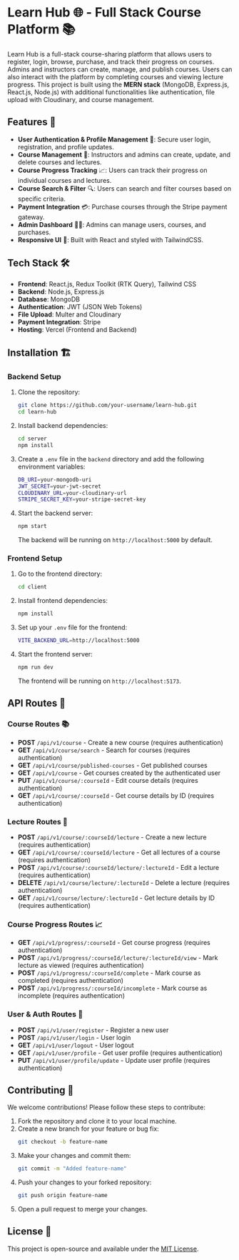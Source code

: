 # Learn Hub 🌐 - Full Stack Course Platform 📚

Learn Hub is a full-stack course-sharing platform that allows users to register, login, browse, purchase, and track their progress on courses. Admins and instructors can create, manage, and publish courses. Users can also interact with the platform by completing courses and viewing lecture progress. This project is built using the **MERN stack** (MongoDB, Express.js, React.js, Node.js) with additional functionalities like authentication, file upload with Cloudinary, and course management.

## Features 🚀

- **User Authentication & Profile Management** 🔐: Secure user login, registration, and profile updates.
- **Course Management** 📖: Instructors and admins can create, update, and delete courses and lectures.
- **Course Progress Tracking** 📈: Users can track their progress on individual courses and lectures.
- **Course Search & Filter** 🔍: Users can search and filter courses based on specific criteria.
- **Payment Integration** 💳: Purchase courses through the Stripe payment gateway.
- **Admin Dashboard** 👨‍💼: Admins can manage users, courses, and purchases.
- **Responsive UI** 📱: Built with React and styled with TailwindCSS.

## Tech Stack 🛠️

- **Frontend**: React.js, Redux Toolkit (RTK Query), Tailwind CSS
- **Backend**: Node.js, Express.js
- **Database**: MongoDB
- **Authentication**: JWT (JSON Web Tokens)
- **File Upload**: Multer and Cloudinary
- **Payment Integration**: Stripe
- **Hosting**: Vercel (Frontend and Backend)

## Installation 🏗️

### Backend Setup

1. Clone the repository:
   ```bash
   git clone https://github.com/your-username/learn-hub.git
   cd learn-hub
   ```

2. Install backend dependencies:
   ```bash
   cd server
   npm install
   ```

3. Create a `.env` file in the `backend` directory and add the following environment variables:
   ```bash
   DB_URI=your-mongodb-uri
   JWT_SECRET=your-jwt-secret
   CLOUDINARY_URL=your-cloudinary-url
   STRIPE_SECRET_KEY=your-stripe-secret-key
   ```

4. Start the backend server:
   ```bash
   npm start
   ```

   The backend will be running on `http://localhost:5000` by default.

### Frontend Setup

1. Go to the frontend directory:
   ```bash
   cd client
   ```

2. Install frontend dependencies:
   ```bash
   npm install
   ```

3. Set up your `.env` file for the frontend:
   ```bash
   VITE_BACKEND_URL=http://localhost:5000
   ```

4. Start the frontend server:
   ```bash
   npm run dev
   ```

   The frontend will be running on `http://localhost:5173`.

## API Routes 📡

### Course Routes 📚

- **POST** `/api/v1/course` - Create a new course (requires authentication)
- **GET** `/api/v1/course/search` - Search for courses (requires authentication)
- **GET** `/api/v1/course/published-courses` - Get published courses
- **GET** `/api/v1/course` - Get courses created by the authenticated user
- **PUT** `/api/v1/course/:courseId` - Edit course details (requires authentication)
- **GET** `/api/v1/course/:courseId` - Get course details by ID (requires authentication)

### Lecture Routes 🎥

- **POST** `/api/v1/course/:courseId/lecture` - Create a new lecture (requires authentication)
- **GET** `/api/v1/course/:courseId/lecture` - Get all lectures of a course (requires authentication)
- **POST** `/api/v1/course/:courseId/lecture/:lectureId` - Edit a lecture (requires authentication)
- **DELETE** `/api/v1/course/lecture/:lectureId` - Delete a lecture (requires authentication)
- **GET** `/api/v1/course/lecture/:lectureId` - Get lecture details by ID (requires authentication)

### Course Progress Routes 📈

- **GET** `/api/v1/progress/:courseId` - Get course progress (requires authentication)
- **POST** `/api/v1/progress/:courseId/lecture/:lectureId/view` - Mark lecture as viewed (requires authentication)
- **POST** `/api/v1/progress/:courseId/complete` - Mark course as completed (requires authentication)
- **POST** `/api/v1/progress/:courseId/incomplete` - Mark course as incomplete (requires authentication)

### User & Auth Routes 👤

- **POST** `/api/v1/user/register` - Register a new user
- **POST** `/api/v1/user/login` - User login
- **GET** `/api/v1/user/logout` - User logout
- **GET** `/api/v1/user/profile` - Get user profile (requires authentication)
- **PUT** `/api/v1/user/profile/update` - Update user profile (requires authentication)

## Contributing 🤝

We welcome contributions! Please follow these steps to contribute:

1. Fork the repository and clone it to your local machine.
2. Create a new branch for your feature or bug fix:
   ```bash
   git checkout -b feature-name
   ```
3. Make your changes and commit them:
   ```bash
   git commit -m "Added feature-name"
   ```
4. Push your changes to your forked repository:
   ```bash
   git push origin feature-name
   ```
5. Open a pull request to merge your changes.

## License 📜

This project is open-source and available under the [MIT License](LICENSE).
